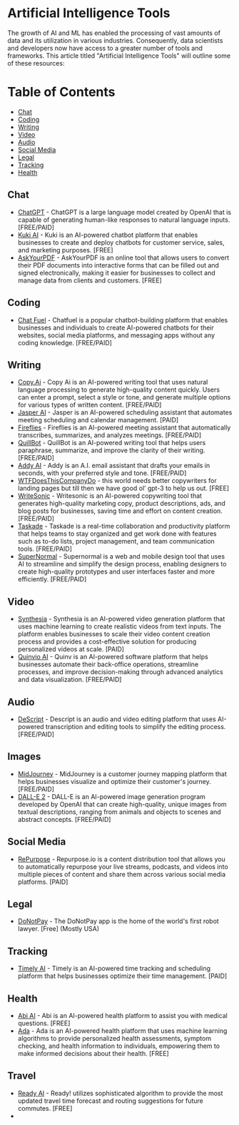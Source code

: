 # Artificial Intelligence Tools

The growth of AI and ML has enabled the processing of vast amounts of data and its utilization in various industries. Consequently, data scientists and developers now have access to a greater number of tools and frameworks. This article titled "Artificial Intelligence Tools" will outline some of these resources:

# Table of Contents

 - [Chat](#Chat)
 - [Coding](#Coding)
 - [Writing](#Writing)
 - [Video](#Video)
 - [Audio](#Audio)
 - [Social Media](#Social-Media)
 - [Legal](#Legal) 
 - [Tracking](#Tracking)
 - [Health](#Health)

## Chat

- [ChatGPT](https://chat.openai.com/) - ChatGPT is a large language model created by OpenAI that is capable of generating human-like responses to natural language inputs. [FREE/PAID]
- [Kuki AI](https://www.kuki.ai/) - Kuki is an AI-powered chatbot platform that enables businesses to create and deploy chatbots for customer service, sales, and marketing purposes. [FREE]
- [AskYourPDF](https://askyourpdf.com/) - AskYourPDF is an online tool that allows users to convert their PDF documents into interactive forms that can be filled out and signed electronically, making it easier for businesses to collect and manage data from clients and customers. [FREE]


## Coding

- [Chat Fuel](https://chatfuel.com/) - Chatfuel is a popular chatbot-building platform that enables businesses and individuals to create AI-powered chatbots for their websites, social media platforms, and messaging apps without any coding knowledge. [FREE/PAID]

## Writing

- [Copy.Ai](https://www.copy.ai/) - Copy Ai is an AI-powered writing tool that uses natural language processing to generate high-quality content quickly. Users can enter a prompt, select a style or tone, and generate multiple options for various types of written content. [FREE/PAID]
- [Jasper AI](https://www.jasper.ai/) - Jasper is an AI-powered scheduling assistant that automates meeting scheduling and calendar management. [PAID]
- [Fireflies](https://fireflies.ai/) - Fireflies is an AI-powered meeting assistant that automatically transcribes, summarizes, and analyzes meetings. [FREE/PAID]
- [QuillBot](https://quillbot.com/) - QuillBot is an AI-powered writing tool that helps users paraphrase, summarize, and improve the clarity of their writing. [FREE/PAID]
- [Addy AI](https://addy-ai.com/) - Addy is an A.I. email assistant that drafts your emails in seconds, with your preferred style and tone. [FREE/PAID]
- [WTFDoesThisCompanyDo](https://wtfdoesthiscompanydo.vercel.app/) - this world needs better copywriters for landing pages but till then we have good ol’ gpt-3 to help us out. [FREE]
- [WriteSonic](https://writesonic.com/) - Writesonic is an AI-powered copywriting tool that generates high-quality marketing copy, product descriptions, ads, and blog posts for businesses, saving time and effort on content creation. [FREE/PAID]
- [Taskade](https://www.taskade.com/) - Taskade is a real-time collaboration and productivity platform that helps teams to stay organized and get work done with features such as to-do lists, project management, and team communication tools. [FREE/PAID]
- [SuperNormal](https://supernormal.com/) - Supernormal is a web and mobile design tool that uses AI to streamline and simplify the design process, enabling designers to create high-quality prototypes and user interfaces faster and more efficiently. [FREE/PAID]

## Video

- [Synthesia](https://www.synthesia.io/) - Synthesia is an AI-powered video generation platform that uses machine learning to create realistic videos from text inputs. The platform enables businesses to scale their video content creation process and provides a cost-effective solution for producing personalized videos at scale. [PAID]
- [Quinvio AI](https://www.quinv.io/ai) - Quinv is an AI-powered software platform that helps businesses automate their back-office operations, streamline processes, and improve decision-making through advanced analytics and data visualization. [FREE/PAID]

## Audio

- [DeScript](https://www.descript.com/) - Descript is an audio and video editing platform that uses AI-powered transcription and editing tools to simplify the editing process. [FREE/PAID]


## Images

- [MidJourney](https://www.midjourney.com/app/feed/all/) - MidJourney is a customer journey mapping platform that helps businesses visualize and optimize their customer's journey. [FREE/PAID]
- [DALL-E 2](https://openai.com/product/dall-e-2) - DALL-E is an AI-powered image generation program developed by OpenAI that can create high-quality, unique images from textual descriptions, ranging from animals and objects to scenes and abstract concepts. [FREE/PAID]

## Social Media

- [RePurpose](https://repurpose.io/) - Repurpose.io is a content distribution tool that allows you to automatically repurpose your live streams, podcasts, and videos into multiple pieces of content and share them across various social media platforms. [PAID]

## Legal

- [DoNotPay](https://donotpay.com/) - The DoNotPay app is the home of the world's first robot lawyer.  [Free] (Mostly USA)

## Tracking

- [Timely AI](https://timelyapp.com/) - Timely is an AI-powered time tracking and scheduling platform that helps businesses optimize their time management. [PAID]

## Health

- [Abi AI](https://abi.ai/) - Abi is an AI-powered health platform to assist you with medical questions. [FREE]
- [Ada](https://ada.com/) - Ada is an AI-powered health platform that uses machine learning algorithms to provide personalized health assessments, symptom checking, and health information to individuals, empowering them to make informed decisions about their health. [FREE]

## Travel

- [Ready AI](http://ready.ai/) - Ready! utilizes sophisticated algorithm to provide the most updated travel time forecast and routing suggestions for future commutes. [FREE]
- 
